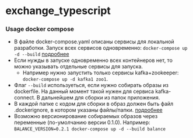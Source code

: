 # exchange_typescript

### Usage docker compose

- В файле docker-compose.yaml описаны сервисы для локальной разработки. Запуск всех сервисов одновременно: `docker-compose up -d --build` [подробнее](https://docs.docker.com/engine/reference/commandline/compose_up/)
- Если нужды в запуске одновременно всех контейнеров нет, то можно указывать отдельные сервисы для запуска.
  - Например нужно запустить только сервисы kafka+zookeeper: `docker-compose up -d kafka1 zoo1`.
- Флаг `--build` используеться, если нужно собирать образы из dockerfile. На данный момент такой нужен для сервиса kafka-connect. В дальнейшем для сборки из папок приложения.
- В каждой папке с кодом для сборки в образ должен быть файл .dockerignore, в котором указаны файлы/папки. [подробнее](https://www.tutorialspoint.com/using-dockerignore-file)
- Возможно версионирование собираемых образов через переменные (по-умолчанию версии 0.1.0). Например: `BALANCE_VERSION=0.2.1 docker-compose up -d --build balance`
